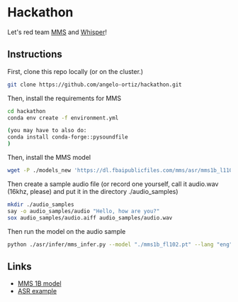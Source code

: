 # Hackathon
Let's red team [MMS](https://github.com/facebookresearch/fairseq/tree/main/examples/mms) and [Whisper](https://github.com/openai/whisper)!

## Instructions
First, clone this repo locally (or on the cluster.)
```bash
git clone https://github.com/angelo-ortiz/hackathon.git
```
Then, install the requirements for MMS
```bash
cd hackathon
conda env create -f environment.yml

(you may have to also do:
conda install conda-forge::pysoundfile
)
```

Then, install the MMS model
```bash
wget -P ./models_new 'https://dl.fbaipublicfiles.com/mms/asr/mms1b_l1107.pt'
```

Then create a sample audio file (or record one yourself, call it audio.wav (16khz, please) and put it in the directory ./audio_samples)
```bash
mkdir ./audio_samples
say -o audio_samples/audio "Hello, how are you?"
sox audio_samples/audio.aiff audio_samples/audio.wav
```

Then run the model on the audio sample
```bash
python ./asr/infer/mms_infer.py --model "./mms1b_fl102.pt" --lang "eng" --audio "./audio_samples/audio.wav"
```


## Links
- [MMS 1B model](https://dl.fbaipublicfiles.com/mms/asr/mms1b_all.pt)
- [ASR example](https://github.com/facebookresearch/fairseq/blob/main/examples/mms/asr/tutorial/MMS_ASR_Inference_Colab.ipynb)
